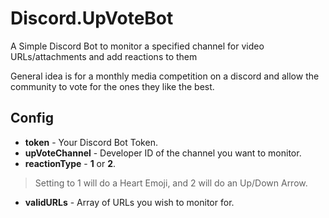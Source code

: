 
# Discord.UpVoteBot

A Simple Discord Bot to monitor a  specified channel for video URLs/attachments and add reactions to them

General idea is for a monthly media competition on a discord and allow the community to vote for the ones they like the best.


## Config

 - **token** - Your Discord Bot Token.
 - **upVoteChannel** - Developer ID of the channel you want to monitor.
 - **reactionType** - **1** or **2**.
 >Setting to 1 will do a Heart Emoji, and 2 will do an Up/Down Arrow.
 - **validURLs** - Array of URLs you wish to monitor for.
